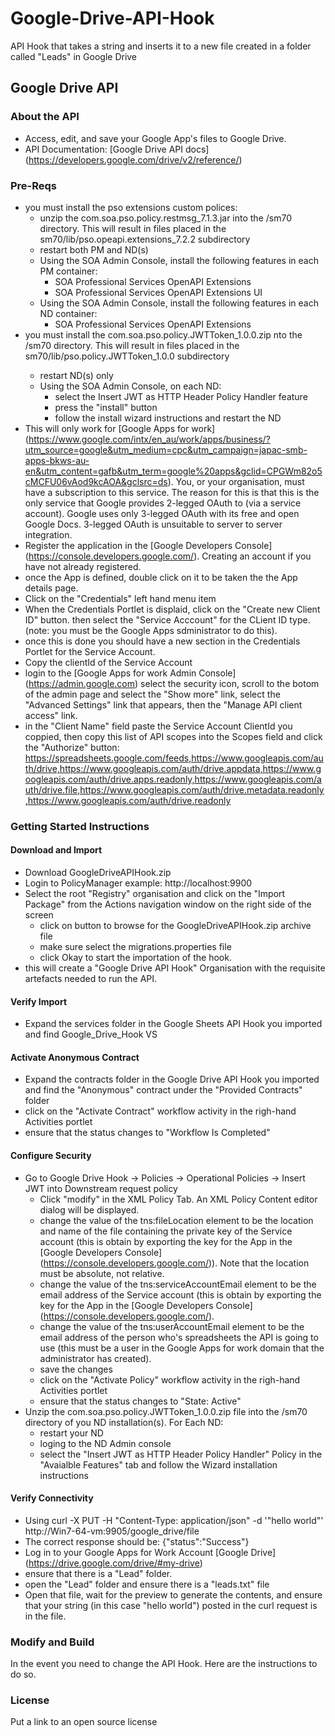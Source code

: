 # Google-Drive-API-Hook
API Hook that takes a string and inserts it to a new file created in a folder called "Leads" in Google Drive
## Google Drive API 
### About the API
- Access, edit, and save your Google App's files to Google Drive.
- API Documentation: [Google Drive API docs] (https://developers.google.com/drive/v2/reference/)

### Pre-Reqs
- you must install the pso extensions custom polices:
    + unzip the com.soa.pso.policy.restmsg_7.1.3.jar into the <Policy Manager Home>/sm70 directory. This will result in files placed in the sm70/lib/pso.opeapi.extensions_7.2.2 subdirectory
    + restart both PM and ND(s)
    + Using the SOA Admin Console, install the following features in each PM container:
        * SOA Professional Services OpenAPI Extensions
        * SOA Professional Services OpenAPI Extensions UI
    + Using the SOA Admin Console, install the following features in each ND container:
        * SOA Professional Services OpenAPI Extensions
- you must install the com.soa.pso.policy.JWTToken_1.0.0.zip nto the <Policy Manager Home>/sm70 directory. This will result in files placed in the sm70/lib/pso.policy.JWTToken_1.0.0 subdirectory
    + restart ND(s) only
    +  Using the SOA Admin Console, on each ND:
        * select the Insert JWT as HTTP Header Policy Handler feature  
        * press the "install" button
        * follow the install wizard instructions and restart the ND
- This will only work for [Google Apps for work] (https://www.google.com/intx/en_au/work/apps/business/?utm_source=google&utm_medium=cpc&utm_campaign=japac-smb-apps-bkws-au-en&utm_content=gafb&utm_term=google%20apps&gclid=CPGWm82o5cMCFU06vAod9kcAOA&gclsrc=ds). You, or your organisation, must have a subscription to this service. The reason for this is that this is the only service that Google provides 2-legged OAuth to (via a service account). Google uses only 3-legged OAuth with its free and open Google Docs. 3-legged OAuth is unsuitable to server to server integration.
- Register the application in the [Google Developers Console] (https://console.developers.google.com/). Creating an account if you have not already registered.
- once the App is defined, double click on it to be taken the the App details page. 
- Click on the "Credentials" left hand menu item
- When the Credentials Portlet is displaid, click on the "Create new Client ID" button. then select the "Service Acccount" for the CLient ID type. (note: you must be the Google Apps sdministrator to do this).
- once this is done you should have a new section in the Credentials Portlet for the Service Account.
- Copy the clientId of the Service Account
- login to the  [Google Apps for work Admin Console] (https://admin.google.com) select the security icon, scroll to the botom of the admin page and select the "Show more" link, select the "Advanced Settings" link that appears, then the "Manage API client access" link.
- in the "Client Name" field paste the Service Account ClientId you coppied, then copy this list of API scopes into the Scopes field and click the "Authorize" button:
    https://spreadsheets.google.com/feeds,https://www.googleapis.com/auth/drive,https://www.googleapis.com/auth/drive.appdata,https://www.googleapis.com/auth/drive.apps.readonly,https://www.googleapis.com/auth/drive.file,https://www.googleapis.com/auth/drive.metadata.readonly,https://www.googleapis.com/auth/drive.readonly

### Getting Started Instructions
#### Download and Import
- Download GoogleDriveAPIHook.zip
- Login to PolicyManager  example: http://localhost:9900
- Select the root "Registry" organisation and click on the "Import Package" from the Actions navigation window on the right side of the screen
  - click on button to browse for the GoogleDriveAPIHook.zip archive file 
  - make sure select the migrations.properties file 
  - click Okay to start the importation of the hook.
- this will create a "Google Drive API Hook" Organisation with the requisite artefacts needed to run the API.

#### Verify Import
- Expand the services folder in the Google Sheets API Hook you imported and find Google_Drive_Hook VS

#### Activate Anonymous Contract
- Expand the contracts folder in the Google Drive API Hook you imported and find the "Anonymous" contract under the "Provided Contracts" folder
- click on the "Activate Contract" workflow activity in the righ-hand Activities portlet
- ensure that the status changes to "Workflow Is Completed"

#### Configure Security
- Go to Google Drive Hook -> Policies -> Operational Policies -> Insert JWT into Downstream request policy
    - Click "modify" in the XML Policy Tab. An XML Policy Content editor dialog will be displayed.
    - change the value of the tns:fileLocation element to be the location and name of the file containing the private key of the Service account (this is obtain by exporting the key for the App in the [Google Developers Console] (https://console.developers.google.com/)). Note that the location must be absolute, not relative.
    - change the value of the tns:serviceAccountEmail element to be the email address of the Service account (this is obtain by exporting the key for the App in the [Google Developers Console] (https://console.developers.google.com/).
    - change the value of the tns:userAccountEmail element to be the email address of the person who's spreadsheets the API is going to use (this must be a user in the Google Apps for work domain that the administrator has created).
    - save the changes
    - click on the "Activate Policy" workflow activity in the righ-hand Activities portlet
    - ensure that the status changes to "State: Active"
- Unzip the com.soa.pso.policy.JWTToken_1.0.0.zip file into the /sm70 directory of you ND installation(s). For Each ND:
    - restart your ND
    - loging to the ND Admin console
    - select the "Insert JWT as HTTP Header Policy Handler" Policy in the "Avaialble Features" tab and follow the Wizard installation instructions


#### Verify Connectivity
- Using  curl -X PUT  -H "Content-Type: application/json" -d '"hello world"' http://Win7-64-vm:9905/google_drive/file
- The correct response should be:
    {"status":"Success"}
- Log in to your Google Apps for Work Account [Google Drive] (https://drive.google.com/drive/#my-drive)
- ensure that there is a "Lead" folder.
- open the "Lead" folder and ensure there is a "leads.txt" file
- Open that file, wait for the preview to generate the contents, and ensure that your string (in this case "hello world") posted in the curl request is in the file.

### Modify and Build
In the event you need to change the API Hook.   Here are the instructions to do so. 

### License
Put a link to an open source license